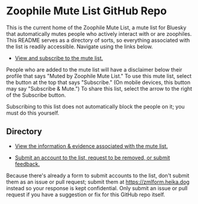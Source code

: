 # Zoophile Mute List GitHub Repo

This is the current home of the Zoophile Mute List, a mute list for Bluesky that automatically mutes people who actively interact with or are zoophiles. This README serves as a directory of sorts, so everything associated with the list is readily accessible. Navigate using the links below.

- [View and subscribe to the mute list.](https://bsky.app/profile/heika.dog/lists/3k3eg23h7ko2i)

People who are added to the mute list will have a disclaimer below their profile that says "Muted by Zoophile Mute List." To use this mute list, select the button at the top that says "Subscribe." (On mobile devices, this button may say "Subscribe & Mute.") To share this list, select the arrow to the right of the Subscribe button.

Subscribing to this list does not automatically block the people on it; you must do this yourself.

## Directory

- [View the information & evidence associated with the mute list.](zml.md)

- [Submit an account to the list, request to be removed, or submit feedback.](https://zmlform.heika.dog)

Because there's already a form to submit accounts to the list, don't submit them as an issue or pull request; submit them at <https://zmlform.heika.dog> instead so your response is kept confidential. Only submit an issue or pull request if you have a suggestion or fix for this GitHub repo itself.
